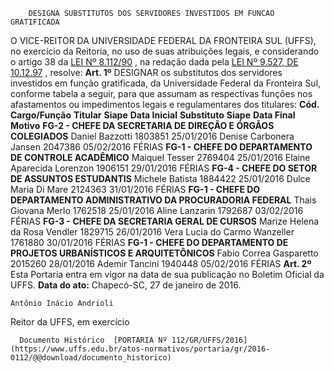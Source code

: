         DESIGNA SUBSTITUTOS DOS SERVIDORES INVESTIDOS EM FUNCAO GRATIFICADA  

 O VICE-REITOR DA UNIVERSIDADE FEDERAL DA FRONTEIRA SUL (UFFS), no exercício da Reitoria, no uso de suas atribuições legais, e considerando o artigo 38 da [LEI Nº 8.112/90](http://www.planalto.gov.br/ccivil_03/leis/l8112cons.htm)  , na redação dada pela [LEI Nº 9.527, DE 10.12.97](http://www.planalto.gov.br/ccivil_03/leis/l9527.htm)  , resolve:   **Art. 1º** DESIGNAR os substitutos dos servidores investidos em função gratificada, da Universidade Federal da Fronteira Sul, conforme tabela a seguir, para que assumam as respectivas funções nos afastamentos ou impedimentos legais e regulamentares dos titulares:     **Cód. Cargo/Função**      **Titular**    **Siape**    **Data Inicial**      **Substituto**    **Siape**    **Data Final**      **Motivo**      **FG-2 - CHEFE DA SECRETARIA DE DIREÇÃO E ÓRGÃOS COLEGIADOS**      Daniel Bazzotti   1803851   25/01/2016     Denise Carbonera Jansen   2047386   05/02/2016     FÉRIAS     **FG-1 - CHEFE DO DEPARTAMENTO DE CONTROLE ACADÊMICO**      Maiquel Tesser   2769404   25/01/2016     Elaine Aparecida Lorenzon   1906151   29/01/2016     FÉRIAS     **FG-4 - CHEFE DO SETOR DE ASSUNTOS ESTUDANTIS**      Michele Batista   1884422   25/01/2016     Dulce Maria Di Mare   2124363   31/01/2016     FÉRIAS     **FG-1 - CHEFE DO DEPARTAMENTO ADMINISTRATIVO DA PROCURADORIA FEDERAL**      Thais Giovana Merlo   1762518   25/01/2016     Aline Lanzarin   1792687   03/02/2016     FÉRIAS     **FG-3 - CHEFE DA SECRETARIA GERAL DE CURSOS**      Marize Helena da Rosa Vendler   1829715   26/01/2016     Vera Lucia do Carmo Wanzeller   1761880   30/01/2016     FÉRIAS     **FG-1 - CHEFE DO DEPARTAMENTO DE PROJETOS URBANÍSTICOS E ARQUITETÔNICOS**      Fabio Correa Gasparetto   2015260   28/01/2016     Ademir Tancini   1940448   05/02/2016     FÉRIAS       **Art. 2º** Esta Portaria entra em vigor na data de sua publicação no Boletim Oficial da UFFS.      **Data do ato:** Chapecó-SC, 27 de janeiro de 2016.   
 

    Antônio Inácio Andrioli   
 Reitor da UFFS, em exercício 

      Documento Histórico  [PORTARIA Nº 112/GR/UFFS/2016](https://www.uffs.edu.br/atos-normativos/portaria/gr/2016-0112/@@download/documento_historico)     
      